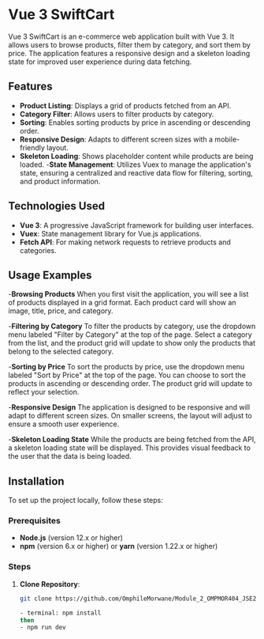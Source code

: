 # Vue 3 SwiftCart

Vue 3 SwiftCart is an e-commerce web application built with Vue 3. It allows users to browse products, filter them by category, and sort them by price. The application features a responsive design and a skeleton loading state for improved user experience during data fetching.

## Features

- **Product Listing**: Displays a grid of products fetched from an API.
- **Category Filter**: Allows users to filter products by category.
- **Sorting**: Enables sorting products by price in ascending or descending order.
- **Responsive Design**: Adapts to different screen sizes with a mobile-friendly layout.
- **Skeleton Loading**: Shows placeholder content while products are being loaded. -**State Management**: Utilizes Vuex to manage the application's state, ensuring a centralized and reactive data flow for filtering, sorting, and product information.

## Technologies Used

- **Vue 3**: A progressive JavaScript framework for building user interfaces.
- **Vuex**: State management library for Vue.js applications.
- **Fetch API**: For making network requests to retrieve products and categories.

## Usage Examples

-**Browsing Products**
When you first visit the application, you will see a list of products displayed in a grid format. Each product card will show an image, title, price, and category.

-**Filtering by Category**
To filter the products by category, use the dropdown menu labeled "Filter by Category" at the top of the page. Select a category from the list, and the product grid will update to show only the products that belong to the selected category.

-**Sorting by Price**
To sort the products by price, use the dropdown menu labeled "Sort by Price" at the top of the page. You can choose to sort the products in ascending or descending order. The product grid will update to reflect your selection.

-**Responsive Design**
The application is designed to be responsive and will adapt to different screen sizes. On smaller screens, the layout will adjust to ensure a smooth user experience.

-**Skeleton Loading State**
While the products are being fetched from the API, a skeleton loading state will be displayed. This provides visual feedback to the user that the data is being loaded.

## Installation

To set up the project locally, follow these steps:

### Prerequisites

- **Node.js** (version 12.x or higher)
- **npm** (version 6.x or higher) or **yarn** (version 1.22.x or higher)

### Steps

1. **Clone Repository**:

   ```bash
   git clone https://github.com/OmphileMorwane/Module_2_OMPMOR404_JSE2407_Group-D_Omphile-Morwane_JSF03.git

   - terminal: npm install
   then
   - npm run dev
   ```

